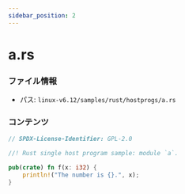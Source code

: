 ```yaml
---
sidebar_position: 2
---
```

# a.rs

### ファイル情報

- パス: `linux-v6.12/samples/rust/hostprogs/a.rs`

### コンテンツ

```rs
// SPDX-License-Identifier: GPL-2.0

//! Rust single host program sample: module `a`.

pub(crate) fn f(x: i32) {
    println!("The number is {}.", x);
}

```
